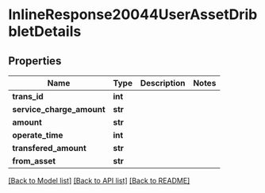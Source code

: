 # InlineResponse20044UserAssetDribbletDetails

## Properties
Name | Type | Description | Notes
------------ | ------------- | ------------- | -------------
**trans_id** | **int** |  | 
**service_charge_amount** | **str** |  | 
**amount** | **str** |  | 
**operate_time** | **int** |  | 
**transfered_amount** | **str** |  | 
**from_asset** | **str** |  | 

[[Back to Model list]](../README.md#documentation-for-models) [[Back to API list]](../README.md#documentation-for-api-endpoints) [[Back to README]](../README.md)

